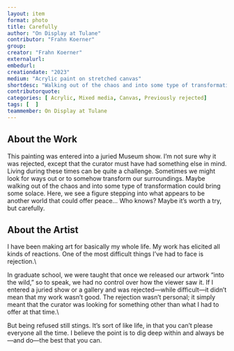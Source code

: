 ```yaml
---
layout: item
format: photo
title: Carefully
author: "On Display at Tulane"
contributor: "Frahn Koerner"
group: 
creator: "Frahn Koerner"
externalurl: 
embedurl: 
creationdate: "2023"
medium: "Acrylic paint on stretched canvas"
shortdesc: "Walking out of the chaos and into some type of transformation."
contributorquote: 
categories: [ Acrylic, Mixed media, Canvas, Previously rejected]
tags: [  ]
teammember: On Display at Tulane
---
```


## About the Work

This painting was entered into a juried Museum show. I’m not sure why it was rejected, except that the curator must have had something else in mind. Living during these times can be quite a challenge. Sometimes we might look for ways out or to somehow transform our surroundings. Maybe walking out of the chaos and into some type of transformation could bring some solace. Here, we see a figure stepping into what appears to be another world that could offer peace… Who knows? Maybe it’s worth a try, but carefully.

## About the Artist

I have been making art for basically my whole life. My work has elicited all kinds of reactions. One of the most difficult things I’ve had to face is rejection.\

In graduate school, we were taught that once we released our artwork “into the wild,” so to speak, we had no control over how the viewer saw it. If I entered a juried show or a gallery and was rejected—while difficult—it didn’t mean that my work wasn’t good. The rejection wasn’t personal; it simply meant that the curator was looking for something other than what I had to offer at that time.\

But being refused still stings. It’s sort of like life, in that you can’t please everyone all the time. I believe the point is to dig deep within and always be—and do—the best that you can.
